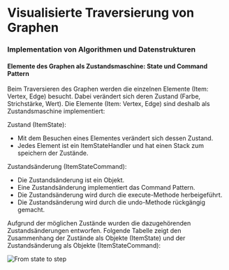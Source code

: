 # Visualisierte Traversierung von Graphen
### Implementation von Algorithmen und Datenstrukturen
 
#### Elemente des Graphen als Zustandsmaschine: State und Command Pattern
Beim Traversieren des Graphen werden die einzelnen Elemente (Item: Vertex, Edge) besucht. Dabei verändert sich deren Zustand (Farbe, Strichstärke, Wert). Die Elemente (Item: Vertex, Edge) sind deshalb als Zustandsmaschine implementiert:

Zustand (ItemState):
- Mit dem Besuchen eines Elementes verändert sich dessen Zustand.
- Jedes Element ist ein ItemStateHandler und hat einen Stack zum speichern der Zustände.

Zustandsänderung (ItemStateCommand):
- Die Zustandsänderung ist ein Objekt.
- Eine Zustandsänderung implementiert das Command Pattern.
- Die Zustandsänderung wird durch die execute-Methode herbeigeführt.
- Die Zustandsänderung wird durch die undo-Methode rückgängig gemacht.


Aufgrund der möglichen Zustände wurden die dazugehörenden Zustandsänderungen entworfen. Folgende Tabelle zeigt den Zusammenhang der Zustände als Objekte (ItemState) und der Zustandsänderung als Objekte (ItemStateCommand):

![From state to step](https://github.com/brugr9/vistra/GraphVisualisierung2/doc/vistra/04_beamer/2_solution/2_framework-parameter/01_graph/04_list_-_from_state_to_step.png "From state to step")
